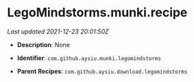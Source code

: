 # LegoMindstorms.munki.recipe

_Last updated 2021-12-23 20:01:50Z_

- **Description**: None

- **Identifier**: `com.github.aysiu.munki.legomindstorms`

- **Parent Recipes**: `com.github.aysiu.download.legomindstorms`

